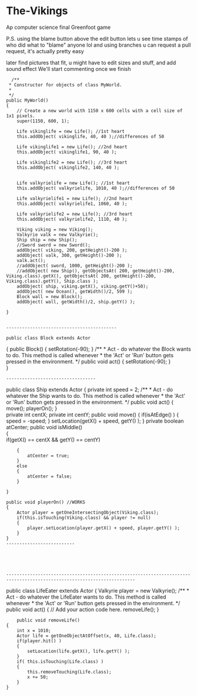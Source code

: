 # The-Vikings
Ap computer science final Greenfoot game

P.S. using the blame button above the edit button lets u see time stamps of who did what to "blame" anyone lol
and using branches u can request a pull request, it's actually pretty easy


later find pictures that fit, u might have to edit sizes and stuff, and add sound effect
We'll start commenting once we finish

    
      /**
     * Constructor for objects of class MyWorld.
     * 
     */
    public MyWorld()
    {    
        // Create a new world with 1150 x 600 cells with a cell size of 1x1 pixels.
        super(1150, 600, 1);
        
        Life vikinglife = new Life(); //1st heart
        this.addObject( vikinglife, 40, 40 );//differences of 50
        
        Life vikinglife1 = new Life(); //2nd heart
        this.addObject( vikinglife1, 90, 40 );
        
        Life vikinglife2 = new Life(); //3rd heart
        this.addObject( vikinglife2, 140, 40 );

        
        Life valkyrielife = new Life(); //1st heart
        this.addObject( valkyrielife, 1010, 40 );//differences of 50
        
        Life valkyrielife1 = new Life(); //2nd heart
        this.addObject( valkyrielife1, 1060, 40 );
        
        Life valkyrielife2 = new Life(); //3rd heart
        this.addObject( valkyrielife2, 1110, 40 );
        
        Viking viking = new Viking();
        Valkyrie valk = new Valkyrie();
        Ship ship = new Ship();
        //Sword sword = new Sword();
        addObject( viking, 200, getHeight()-200 );
        addObject( valk, 300, getHeight()-200 );
        valk.act();
        //addObject( sword, 1000, getHeight()-200 );
        //addObject( new Ship(), getObjectsAt( 200, getHeight()-200, Viking.class).getX(), getObjectsAt( 200, getHeight()-200, Viking.class).getY(), Ship.class );
        addObject( ship, viking.getX(), viking.getY()+50);
        addObject( new Ocean(), getWidth()/2, 599 );
        Block wall = new Block();
        addObject( wall, getWidth()/2, ship.getY() );
        
    }
    
    
    ------------------------------------------
    
    public class Block extends Actor
{
    public Block()
    {
        setRotation(-90);
    }
    /**
     * Act - do whatever the Block wants to do. This method is called whenever
     * the 'Act' or 'Run' button gets pressed in the environment.
     */
    public void act() 
    {
        setRotation(-90);
    }    
}
    
    ----------------------------------
    
   public class Ship extends Actor
{
    private int speed = 2;
    /**
     * Act - do whatever the Ship wants to do. This method is called whenever
     * the 'Act' or 'Run' button gets pressed in the environment.
     */
    public void act() 
    {
        move();
        playerOn();
    }    
    private int centX;
    private int centY;
    public void move()
    {
        if(isAtEdge() )
        {
            speed = -speed;
        }
        setLocation(getX() + speed, getY() );
    }
    private boolean atCenter;
    public void isMiddle()  
    {  
        if(getX() == centX && getY() == centY)
       
        {
            atCenter = true;
        }
        else
        {
            atCenter = false;
        }
        
    }

    public void playerOn() //WORKS 
    {
        Actor player = getOneIntersectingObject(Viking.class);
        if(this.isTouching(Viking.class) && player != null)
        {
            player.setLocation(player.getX() + speed, player.getY() );
        }
    }
    --------------------------
    
    
    
    
        
    -----------------------------------------------------------------------------------------------------------------------
        
     
public class LifeEater extends Actor
{
    Valkyrie player = new Valkyrie();
    /**
     * Act - do whatever the LifeEater wants to do. This method is called whenever
     * the 'Act' or 'Run' button gets pressed in the environment.
     */
    public void act() 
    {
        // Add your action code here.
        removeLife();
    }    

    
    
    
     

    
        public void removeLife()
    {
        int x = 1010;
        Actor life = getOneObjectAtOffset(x, 40, Life.class);
        if(player.hit() )
        {
            setLocation(life.getX(), life.getY() );
        }
        if( this.isTouching(Life.class) )
        {
            this.removeTouching(Life.class);
            x += 50;
        }
    }
